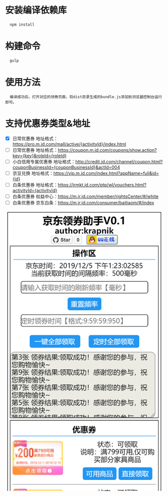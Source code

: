 # 安装编译依赖库

```sh
  npm install
```

# 构建命令

```sh
  gulp
```

# 使用方法

```
  编译成功后，打开对应的领券页面，将dist目录生成的bundle.js添加到浏览器控制台运行即可。
```


# 支持优惠券类型&地址

- [x] 日常优惠券 地址格式：https://pro.m.jd.com/mall/active/{activityId}/index.html
- [ ] 日常优惠券 地址格式：https://coupon.m.jd.com/coupons/show.action?key={key}&roleId={roleId}
- [ ] 小白信用专属优惠券 地址格式：http://credit.jd.com/channel/coupon.html?couponBusinessId={couponBusinessId}&actId=004
- [ ] 京豆兑换 地址格式：https://vip.m.jd.com/index.html?appName=fuli&id={id}
- [ ] 白条优惠券 地址格式：https://jrmkt.jd.com/ptp/wl/vouchers.html?activityId={activityId}
- [ ] 白条优惠券 权益中心：https://m.jr.jd.com/member/rightsCenter/#/white
- [ ] 白条优惠券 京东白条：https://m.jr.jd.com/consumer/baitiaom/#/index

![pro.m.jd.com_mall_active](./assets/pro.m.jd.com_mall_active.png)
  

